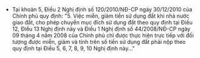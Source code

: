 - Tại khoản 5, Điều 2 Nghị định số 120/2010/NĐ-CP ngày 30/12/2010 của Chính phủ quy định: "5. Việc miễn, giảm tiền sử dụng đất khi nhà nước giao đất, cho phép chuyển mục đích sử dụng đất theo quy định tại Điều 12, Điều 13 Nghị định này và Điều 1 Nghị định số 44/2008/NĐ-CP ngày 09 tháng 4 năm 2008 của Chính phủ chỉ được thực hiện trực tiếp với đối tượng được miễn, giảm và tính trên số tiền sử dụng đất phải nộp theo quy định tại Điều 5, 6, 7, 8, 9, 10 Nghị định này..."